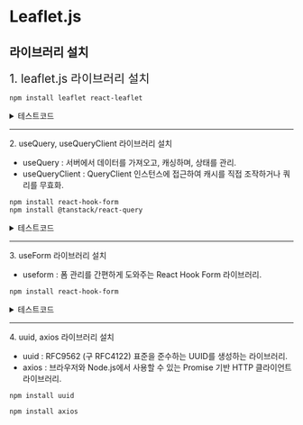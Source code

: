 # Leaflet.js
## 라이브러리 설치
<span style="font-size: 1.3rem">1. leaflet.js 라이브러리 설치</span>

```
npm install leaflet react-leaflet
```

<details>
<summary>테스트코드</summary>
 
```
import {  MapContainer,  TileLayer,  Marker,  Popup, } from "react-leaflet";


export default function Map() {
  return (
      <MapContainer
        center={[36.17, 127.83]} // 초기 중심 좌표
        zoom={6.0} // 초기 줌 레벨
        zoomSnap={0.5} // 줌 레벨 스냅
        style={{ width: "100vw", height: "100vh",}}
      >
        <TileLayer url="http://{s}.tile.openstreetmap.org/{z}/{x}/{y}.png"/>
        <Marker 
          position={[36.17, 127.83]} 
          eventHandlers={{
            mouseover: (e) => {
              e.target.openPopup();
            },
            mouseout: (e) => {
              e.target.closePopup();
            },
          }}
        >  
          <Popup> A pretty CSS3 popup. <br /> Easily customizable.</Popup>
        </Marker>
      </MapContainer>
  );
}

```

</details>

* * *
<span>2. useQuery, useQueryClient 라이브러리 설치</span>
- useQuery : 서버에서 데이터를 가져오고, 캐싱하며, 상태를 관리.
- useQueryClient : QueryClient 인스턴스에 접근하여 캐시를 직접 조작하거나 쿼리를 무효화.
```
npm install react-hook-form
npm install @tanstack/react-query
```

<details>
<summary>테스트코드</summary>
 
<span>2-1. inedx.jsx 파일 의존성 추가</span>

```
import { QueryClient, QueryClientProvider } from "@tanstack/react-query";

const queryClient = new QueryClient();

ReactDOM.createRoot(document.getElementById("root")).render(
    <QueryClientProvider client={queryClient}>
        <App />
    </QueryClientProvider>
);
```

<span>2-2. import 구문을 사용하여 코드에서 라이브러리 불러오기가</span>
```
import { useQuery, useQueryClient } from "@tanstack/react-query";
```

</details>

* * *
<span>3. useForm 라이브러리 설치</span>
- useform : 폼 관리를 간편하게 도와주는 React Hook Form 라이브러리.

```
npm install react-hook-form
```

<details>
<summary>테스트코드</summary>
 
```
import React from "react";
import { useForm } from "react-hook-form";

const MyForm = () => {
  const { register, handleSubmit, formState: { errors } } = useForm();

  const onSubmit = (data) => {
    console.log(data);
  };

  return (
    <form onSubmit={handleSubmit(onSubmit)}>
      <input
        {...register("name", { required: "Name is required" })}
        placeholder="Name"
      />
      {errors.name && <p>{errors.name.message}</p>}

      <input
        {...register("email", { 
          required: "Email is required", 
          pattern: {
            value: /^[A-Za-z0-9._%+-]+@[A-Za-z0-9.-]+\.[A-Za-z]{2,}$/,
            message: "Invalid email"
          }
        })}
        placeholder="Email"
      />
      {errors.email && <p>{errors.email.message}</p>}

      <button type="submit">Submit</button>
    </form>
  );
};

export default MyForm;
```

</details>

* * *
<span>4. uuid, axios 라이브러리 설치</span>
- uuid : RFC9562 (구 RFC4122) 표준을 준수하는 UUID를 생성하는 라이브러리.
- axios : 브라우저와 Node.js에서 사용할 수 있는 Promise 기반 HTTP 클라이언트 라이브러리.

```
npm install uuid
```
```
npm install axios
```
